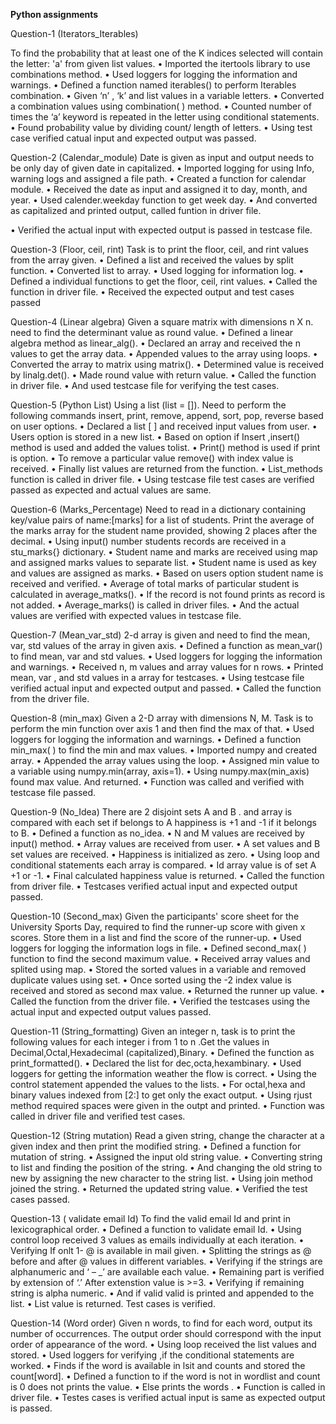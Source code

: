 **Python assignments**

Question-1
(Iterators_Iterables)

To find the probability that at least one of the K indices selected will contain the letter: 'a' from given list values.
     •	Imported the itertools library to use combinations method.
     •	Used loggers for logging the information and warnings.
     •	Defined  a function named iterables() to perform Iterables combination.
     •	Given ‘n’ , ‘k’ and list values in a variable letters.
     •	Converted a combination values using combination( ) method.
     •	Counted number of times the ‘a’ keyword is repeated in the letter using conditional statements.
     •	Found probability value by dividing count/ length of letters.
     •	Using test case verified catual input and expected output was passed.

Question-2
(Calendar_module)
Date is given as input and output needs to be only day of given date in capitalized.
     •	Imported logging for using Info, warning logs and assigned a file path.
     •	Created a function for calendar module.
     •	Received the date as input and assigned it to day, month, and year.
     •	Used calender.weekday function to get week day.
•	And converted as capitalized and printed output, called funtion in driver file.

•	Verified  the actual input with expected output is passed in testcase file.

Question-3
 (Floor, ceil, rint)
Task is to print the floor, ceil, and rint values from the array given.
•	Defined a list and received the values by split function.
•	Converted list to array.
•	Used logging for information log.
•	Defined a individual  functions to get the floor, ceil, rint values.
•	Called the function in driver file.
•	Received the expected output and test cases passed

Question-4
 (Linear algebra)
Given a square matrix  with dimensions n X n. need to find the determinant value as round value.
•	Defined a linear algebra method as linear_alg().
•	Declared an array and received the n values to get the array data.
•	Appended values to the array using loops.
•	Converted the array to matrix using matrix().
•	Determined value is received by linalg.det().
•	Made round value with return value.
•	Called the function in driver file.
•	And used testcase file for verifying the test cases.


Question-5
 (Python List)
Using a list (list = []). Need to perform the following commands insert, print, remove, append, sort, pop, reverse based on user options.
•	Declared a list [ ] and received input values from user.
•	Users option is stored in a new list.
•	Based on option if Insert ,insert() method is used and added the values tolist.
•	Print() method is used if print is option.
•	To remove a particular value  remove() with index value is received.
•	Finally list values are returned from the function.
•	List_methods function is called in driver file.
•	Using testcase file test cases are verified passed as expected and actual values are same.

Question-6
 (Marks_Percentage)
Need to read in a dictionary containing key/value pairs of name:[marks] for a list of students. Print the average of the marks array for the student name provided, showing 2 places after the decimal.
•	Using input() number students records are received in a stu_marks{} dictionary.
•	Student name and marks are received using map and assigned marks values to separate list.
•	Student name is used as key and values are assigned as marks.
•	Based on users option student name is received and verified.
•	Average of total marks of particular student is calculated in average_matks().
•	If the record is not found prints as record is not added.
•	Average_marks() is called in driver files.
•	And the actual values are verified with expected values in testcase file.
 
Question-7
(Mean_var_std)
2-d array is given and need to find the mean, var, std values of the array in given axis.
•	Defined  a function as mean_var() to find mean, var and std values.
•	Used loggers for logging the information and warnings.
•	Received n, m values and array values for n rows.
•	Printed mean, var , and std values in a array for testcases.
•	Using testcase file verified actual input and expected output and passed.
•	Called the function from the driver file.

Question-8
(min_max)
Given a 2-D array with dimensions N, M. Task is to perform the min function over axis 1  and then find the max of that.
•	Used loggers for logging the information and warnings.
•	Defined a function min_max( ) to find the min and max values.
•	Imported numpy and created array.
•	Appended the array values using the loop.
•	Assigned min value to a variable using numpy.min(array, axis=1).
•	Using numpy.max(min_axis) found max value. And returned.
•	Function was called and verified with testcase file passed.



Question-9
(No_Idea)
There are 2 disjoint sets A and B . and array is compared with each set if belongs to A happiness is +1 and -1 if it belongs to B.
•	Defined a function as no_idea.
•	N and M values are received by input() method.
•	Array values are received from user.
•	A set values and B set values are received.
•	Happiness is initialized as zero.
•	Using loop and conditional statements each array is compared.
•	Id array value is of set A +1 or -1.
•	Final calculated happiness value is returned.
•	Called the function from driver file.
•	Testcases verified actual input and expected output passed.

Question-10
(Second_max)
Given the participants' score sheet for the University Sports Day, required to find the runner-up score with given x scores. Store them in a list and find the score of the runner-up.
•	Used loggers for logging the information logs in file.
•	Defined second_max( ) function to find the second maximum value.
•	Received array values and splited using map.
•	Stored the sorted values in a variable and removed duplicate values using set.
•	Once sorted using the -2 index value is received and stored as second max value.
•	Returned the runner up value.
•	Called the function from the driver file.
•	Verified the testcases using the actual input and expected output values passed.

Question-11
(String_formatting)
Given an integer n, task is to print the following values for each integer i from 1 to n .Get the values in Decimal,Octal,Hexadecimal (capitalized),Binary.
•	Defined the function as print_formatted().
•	Declared  the list for dec,octa,hexambinary.
•	Used loggers for getting the information weather the flow is correct.
•	Using the control statement appended the values to the lists.
•	For octal,hexa and binary values indexed from [2:] to get only the exact output.
•	Using rjust method required spaces were given in the outpt and printed.
•	Function was called in driver file and verified test cases.

Question-12
(String mutation)
Read a given string, change the character at a given index and then print the modified string.
•	Defined a function for mutation of string.
•	Assigned the input old string value.
•	Converting string to list and finding the position of the string.
•	And changing the old string to new by assigning the new character to the string list.
•	Using join method joined the string.
•	Returned the updated string value.
•	Verified the test cases passed.




Question-13
( validate email Id)
To find the valid email Id and print in lexicographical order.
•	Defined a function to validate email Id.
•	Using control loop received 3 values as emails individually at each iteration.
•	Verifying If onlt 1- @ is available in mail given.
•	Splitting the strings as @ before and after @ values in different variables.
•	Verifying if the strings are alphanumeric and ‘ – _’ are available each value.
•	Remaining part is verified by extension of ‘.’ After extenstion value is >=3.
•	Verifying if remaining string is alpha numeric.
•	And if valid valid is printed and appended to the list.
•	List value is returned. Test cases is verified.

Question-14
(Word order)
Given n  words, to find for each word, output its number of occurrences. The output order should correspond with the input order of appearance of the word.
•	Using loop received the list values and stored.
•	Used loggers for verifying ,if the conditional statements are worked.
•	Finds if the word is available in lsit and counts and stored the count[word].
•	Defined a function to if the word is not in wordlist and count is 0 does not prints the value.
•	Else prints the words .
•	Function is called in driver file.
•	Testes cases is verified actual input is same as expected output is passed.
